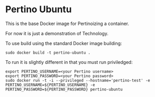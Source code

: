 Pertino Ubuntu
==============

This is the base Docker image for Pertinoizing a container.

For now it is just a demonstration of Technology.

To use build using the standard Docker image building:
```
sudo docker build -t pertino-ubuntu .
```

To run it is slightly different in that you must run priviledged:
```
export PERTINO_USERNAME=<your Pertino username>
export PERTINO_PASSWORD=<your Pertino password>
sudo docker run -t -i --privileged --hostname='pertino-test' -e PERTINO_USERNAME=${PERTINO_USERNAME} -e PERTINO_PASSWORD=${PERTINO_PASSWORD} pertino-ubuntu
```

